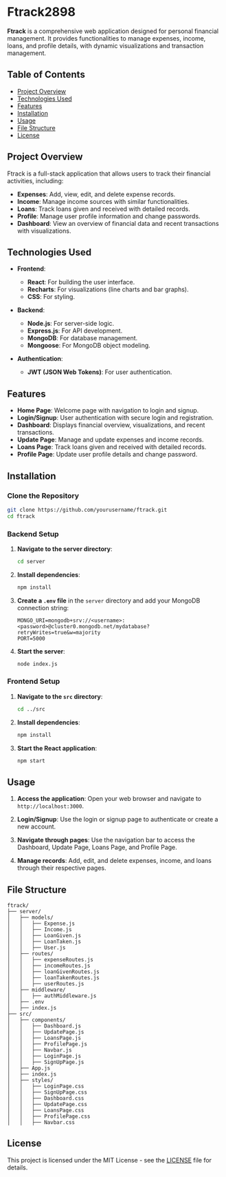 # Ftrack2898

**Ftrack** is a comprehensive web application designed for personal financial management. It provides functionalities to manage expenses, income, loans, and profile details, with dynamic visualizations and transaction management.

## Table of Contents

- [Project Overview](#project-overview)
- [Technologies Used](#technologies-used)
- [Features](#features)
- [Installation](#installation)
- [Usage](#usage)
- [File Structure](#file-structure)
- [License](#license)

## Project Overview

Ftrack is a full-stack application that allows users to track their financial activities, including:

- **Expenses**: Add, view, edit, and delete expense records.
- **Income**: Manage income sources with similar functionalities.
- **Loans**: Track loans given and received with detailed records.
- **Profile**: Manage user profile information and change passwords.
- **Dashboard**: View an overview of financial data and recent transactions with visualizations.

## Technologies Used

- **Frontend**:
  - **React**: For building the user interface.
  - **Recharts**: For visualizations (line charts and bar graphs).
  - **CSS**: For styling.

- **Backend**:
  - **Node.js**: For server-side logic.
  - **Express.js**: For API development.
  - **MongoDB**: For database management.
  - **Mongoose**: For MongoDB object modeling.

- **Authentication**:
  - **JWT (JSON Web Tokens)**: For user authentication.

## Features

- **Home Page**: Welcome page with navigation to login and signup.
- **Login/Signup**: User authentication with secure login and registration.
- **Dashboard**: Displays financial overview, visualizations, and recent transactions.
- **Update Page**: Manage and update expenses and income records.
- **Loans Page**: Track loans given and received with detailed records.
- **Profile Page**: Update user profile details and change password.

## Installation

### Clone the Repository

```bash
git clone https://github.com/yourusername/ftrack.git
cd ftrack
```

### Backend Setup

1. **Navigate to the server directory**:

    ```bash
    cd server
    ```

2. **Install dependencies**:

    ```bash
    npm install
    ```

3. **Create a `.env` file** in the `server` directory and add your MongoDB connection string:

    ```env
    MONGO_URI=mongodb+srv://<username>:<password>@cluster0.mongodb.net/mydatabase?retryWrites=true&w=majority
    PORT=5000
    ```

4. **Start the server**:

    ```bash
    node index.js
    ```

### Frontend Setup

1. **Navigate to the `src` directory**:

    ```bash
    cd ../src
    ```

2. **Install dependencies**:

    ```bash
    npm install
    ```

3. **Start the React application**:

    ```bash
    npm start
    ```

## Usage

1. **Access the application**: Open your web browser and navigate to `http://localhost:3000`.

2. **Login/Signup**: Use the login or signup page to authenticate or create a new account.

3. **Navigate through pages**: Use the navigation bar to access the Dashboard, Update Page, Loans Page, and Profile Page.

4. **Manage records**: Add, edit, and delete expenses, income, and loans through their respective pages.

## File Structure

```
ftrack/
├── server/
│   ├── models/
│   │   ├── Expense.js
│   │   ├── Income.js
│   │   ├── LoanGiven.js
│   │   ├── LoanTaken.js
│   │   ├── User.js
│   ├── routes/
│   │   ├── expenseRoutes.js
│   │   ├── incomeRoutes.js
│   │   ├── loanGivenRoutes.js
│   │   ├── loanTakenRoutes.js
│   │   ├── userRoutes.js
│   ├── middleware/
│   │   ├── authMiddleware.js
│   ├── .env
│   ├── index.js
├── src/
│   ├── components/
│   │   ├── Dashboard.js
│   │   ├── UpdatePage.js
│   │   ├── LoansPage.js
│   │   ├── ProfilePage.js
│   │   ├── Navbar.js
│   │   ├── LoginPage.js
│   │   ├── SignUpPage.js
│   ├── App.js
│   ├── index.js
│   ├── styles/
│   │   ├── LoginPage.css
│   │   ├── SignUpPage.css
│   │   ├── Dashboard.css
│   │   ├── UpdatePage.css
│   │   ├── LoansPage.css
│   │   ├── ProfilePage.css
│   │   ├── Navbar.css
```

## License

This project is licensed under the MIT License - see the [LICENSE](LICENSE) file for details.

